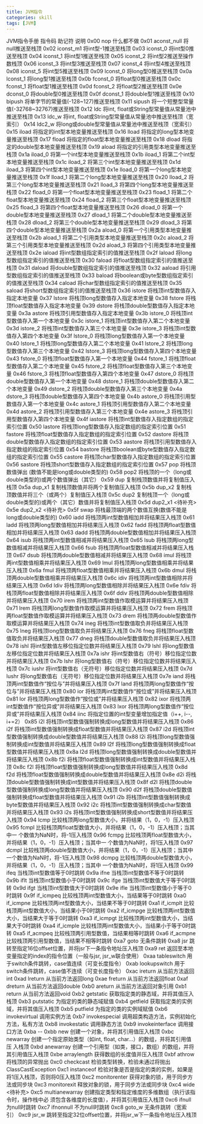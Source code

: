 ```yaml
---
title: JVM指令
categories: skill
tags: [JVM]
---
```


JVM指令手册 指令码 助记符 说明
0x00 nop 什么都不做 
0x01 aconst_null 将null推送至栈顶 
0x02 iconst_m1 将int型-1推送至栈顶 
0x03 iconst_0 将int型0推送至栈顶 
0x04 iconst_1 将int型1推送至栈顶 
0x05 iconst_2 将int型2推送至操作数栈顶 
0x06 iconst_3 将int型3推送至栈顶 
0x07 iconst_4 将int型4推送至栈顶 
0x08 iconst_5 将int型5推送至栈顶 
0x09 lconst_0 将long型0推送至栈顶 
0x0a lconst_1 将long型1推送至栈顶 
0x0b fconst_0 将float型0推送至栈顶 
0x0c fconst_1 将float型1推送至栈顶 
0x0d fconst_2 将float型2推送至栈顶 
0x0e dconst_0 将double型0推送至栈顶 
0x0f dconst_1 将double型1推送至栈顶 
0x10 bipush 将单字节的常量值(-128~127)推送至栈顶 
0x11 sipush 将一个短整型常量值(-32768~32767)推送至栈顶 
0x12 ldc 将int, float或String型常量值从常量池中推送至栈顶 
0x13 ldc_w 将int, float或String型常量值从常量池中推送至栈顶（宽索引） 
0x14 ldc2_w 将long或double型常量值从常量池中推送至栈顶（宽索引） 
0x15 iload 将指定的int型本地变量推送至栈顶 
0x16 lload 将指定的long型本地变量推送至栈顶 
0x17 fload 将指定的float型本地变量推送至栈顶 
0x18 dload 将指定的double型本地变量推送至栈顶 
0x19 aload 将指定的引用类型本地变量推送至栈顶 
0x1a iload_0 将第一个int型本地变量推送至栈顶 
0x1b iload_1 将第二个int型本地变量推送至栈顶 
0x1c iload_2 将第三个int型本地变量推送至栈顶 
0x1d iload_3 将第四个int型本地变量推送至栈顶 
0x1e lload_0 将第一个long型本地变量推送至栈顶 
0x1f lload_1 将第二个long型本地变量推送至栈顶 
0x20 lload_2 将第三个long型本地变量推送至栈顶 
0x21 lload_3 将第四个long型本地变量推送至栈顶 
0x22 fload_0 将第一个float型本地变量推送至栈顶 
0x23 fload_1 将第二个float型本地变量推送至栈顶 
0x24 fload_2 将第三个float型本地变量推送至栈顶 
0x25 fload_3 将第四个float型本地变量推送至栈顶
0x26 dload_0 将第一个double型本地变量推送至栈顶 
0x27 dload_1 将第二个double型本地变量推送至栈顶 
0x28 dload_2 将第三个double型本地变量推送至栈顶 
0x29 dload_3 将第四个double型本地变量推送至栈顶 
0x2a aload_0 将第一个引用类型本地变量推送至栈顶 
0x2b aload_1 将第二个引用类型本地变量推送至栈顶 
0x2c aload_2 将第三个引用类型本地变量推送至栈顶 
0x2d aload_3 将第四个引用类型本地变量推送至栈顶 
0x2e iaload 将int型数组指定索引的值推送至栈顶 
0x2f laload 将long型数组指定索引的值推送至栈顶 
0x30 faload 将float型数组指定索引的值推送至栈顶 
0x31 daload 将double型数组指定索引的值推送至栈顶 
0x32 aaload 将引用型数组指定索引的值推送至栈顶 
0x33 baload 将boolean或byte型数组指定索引的值推送至栈顶 
0x34 caload 将char型数组指定索引的值推送至栈顶 
0x35 saload 将short型数组指定索引的值推送至栈顶 
0x36 istore 将栈顶int型数值存入指定本地变量 
0x37 lstore 将栈顶long型数值存入指定本地变量 
0x38 fstore 将栈顶float型数值存入指定本地变量 
0x39 dstore 将栈顶double型数值存入指定本地变量 
0x3a astore 将栈顶引用型数值存入指定本地变量 
0x3b istore_0 将栈顶int型数值存入第一个本地变量 
0x3c istore_1 将栈顶int型数值存入第二个本地变量 
0x3d istore_2 将栈顶int型数值存入第三个本地变量 
0x3e istore_3 将栈顶int型数值存入第四个本地变量 
0x3f lstore_0 将栈顶long型数值存入第一个本地变量 
0x40 lstore_1 将栈顶long型数值存入第二个本地变量 
0x41 lstore_2 将栈顶long型数值存入第三个本地变量 
0x42 lstore_3 将栈顶long型数值存入第四个本地变量 
0x43 fstore_0 将栈顶float型数值存入第一个本地变量 
0x44 fstore_1 将栈顶float型数值存入第二个本地变量 
0x45 fstore_2 将栈顶float型数值存入第三个本地变量 
0x46 fstore_3 将栈顶float型数值存入第四个本地变量 
0x47 dstore_0 将栈顶double型数值存入第一个本地变量 
0x48 dstore_1 将栈顶double型数值存入第二个本地变量 
0x49 dstore_2 将栈顶double型数值存入第三个本地变量 
0x4a dstore_3 将栈顶double型数值存入第四个本地变量 
0x4b astore_0 将栈顶引用型数值存入第一个本地变量 
0x4c astore_1 将栈顶引用型数值存入第二个本地变量 
0x4d astore_2 将栈顶引用型数值存入第三个本地变量 
0x4e astore_3 将栈顶引用型数值存入第四个本地变量
0x4f iastore 将栈顶int型数值存入指定数组的指定索引位置 
0x50 lastore 将栈顶long型数值存入指定数组的指定索引位置 
0x51 fastore 将栈顶float型数值存入指定数组的指定索引位置 
0x52 dastore 将栈顶double型数值存入指定数组的指定索引位置 
0x53 aastore 将栈顶引用型数值存入指定数组的指定索引位置 
0x54 bastore 将栈顶boolean或byte型数值存入指定数组的指定索引位置 
0x55 castore 将栈顶char型数值存入指定数组的指定索引位置 
0x56 sastore 将栈顶short型数值存入指定数组的指定索引位置 
0x57 pop 将栈顶数值弹出 (数值不能是long或double类型的) 
0x58 pop2 将栈顶的一个（long或double类型的)或两个数值弹出（其它） 
0x59 dup 复制栈顶数值并将复制值压入栈顶 
0x5a dup_x1 复制栈顶数值并将两个复制值压入栈顶 
0x5b dup_x2 复制栈顶数值并将三个（或两个）复制值压入栈顶 
0x5c dup2 复制栈顶一个（long或double类型的)或两个（其它）数值并将复制值压入栈顶
0x5d dup2_x1 <待补充> 
0x5e dup2_x2 <待补充> 
0x5f swap 将栈最顶端的两个数值互换(数值不能是long或double类型的) 
0x60 iadd 将栈顶两int型数值相加并将结果压入栈顶 
0x61 ladd 将栈顶两long型数值相加并将结果压入栈顶 
0x62 fadd 将栈顶两float型数值相加并将结果压入栈顶 
0x63 dadd 将栈顶两double型数值相加并将结果压入栈顶 
0x64 isub 将栈顶两int型数值相减并将结果压入栈顶 
0x65 lsub 将栈顶两long型数值相减并将结果压入栈顶 
0x66 fsub 将栈顶两float型数值相减并将结果压入栈顶 
0x67 dsub 将栈顶两double型数值相减并将结果压入栈顶 
0x68 imul 将栈顶两int型数值相乘并将结果压入栈顶 
0x69 lmul 将栈顶两long型数值相乘并将结果压入栈顶 
0x6a fmul 将栈顶两float型数值相乘并将结果压入栈顶 
0x6b dmul 将栈顶两double型数值相乘并将结果压入栈顶 
0x6c idiv 将栈顶两int型数值相除并将结果压入栈顶 
0x6d ldiv 将栈顶两long型数值相除并将结果压入栈顶 
0x6e fdiv 将栈顶两float型数值相除并将结果压入栈顶 
0x6f ddiv 将栈顶两double型数值相除并将结果压入栈顶 
0x70 irem 将栈顶两int型数值作取模运算并将结果压入栈顶 
0x71 lrem 将栈顶两long型数值作取模运算并将结果压入栈顶 
0x72 frem 将栈顶两float型数值作取模运算并将结果压入栈顶 
0x73 drem 将栈顶两double型数值作取模运算并将结果压入栈顶 
0x74 ineg 将栈顶int型数值取负并将结果压入栈顶 
0x75 lneg 将栈顶long型数值取负并将结果压入栈顶 
0x76 fneg 将栈顶float型数值取负并将结果压入栈顶
0x77 dneg 将栈顶double型数值取负并将结果压入栈顶 
0x78 ishl 将int型数值左移位指定位数并将结果压入栈顶 
0x79 lshl 将long型数值左移位指定位数并将结果压入栈顶 
0x7a ishr 将int型数值右（符号）移位指定位数并将结果压入栈顶 
0x7b lshr 将long型数值右（符号）移位指定位数并将结果压入栈顶 
0x7c iushr 将int型数值右（无符号）移位指定位数并将结果压入栈顶 
0x7d lushr 将long型数值右（无符号）移位指定位数并将结果压入栈顶 
0x7e iand 将栈顶两int型数值作“按位与”并将结果压入栈顶 
0x7f land 将栈顶两long型数值作“按位与”并将结果压入栈顶 
0x80 ior 将栈顶两int型数值作“按位或”并将结果压入栈顶 
0x81 lor 将栈顶两long型数值作“按位或”并将结果压入栈顶 
0x82 ixor 将栈顶两int型数值作“按位异或”并将结果压入栈顶 
0x83 lxor 将栈顶两long型数值作“按位异或”并将结果压入栈顶 
0x84 iinc 将指定位置的int型变量增加指定值（i++, i--, i+=2） 
0x85 i2l 将栈顶int型数值强制转换成long型数值并将结果压入栈顶 
0x86 i2f 将栈顶int型数值强制转换成float型数值并将结果压入栈顶 
0x87 i2d 将栈顶int型数值强制转换成double型数值并将结果压入栈顶 
0x88 l2i 将栈顶long型数值强制转换成int型数值并将结果压入栈顶 
0x89 l2f 将栈顶long型数值强制转换成float型数值并将结果压入栈顶 
0x8a l2d 将栈顶long型数值强制转换成double型数值并将结果压入栈顶 
0x8b f2i 将栈顶float型数值强制转换成int型数值并将结果压入栈顶 
0x8c f2l 将栈顶float型数值强制转换成long型数值并将结果压入栈顶 
0x8d f2d 将栈顶float型数值强制转换成double型数值并将结果压入栈顶 
0x8e d2i 将栈顶double型数值强制转换成int型数值并将结果压入栈顶 
0x8f d2l 将栈顶double型数值强制转换成long型数值并将结果压入栈顶 
0x90 d2f 将栈顶double型数值强制转换成float型数值并将结果压入栈顶 
0x91 i2b 将栈顶int型数值强制转换成byte型数值并将结果压入栈顶 
0x92 i2c 将栈顶int型数值强制转换成char型数值并将结果压入栈顶 
0x93 i2s 将栈顶int型数值强制转换成short型数值并将结果压入栈顶 
0x94 lcmp 比较栈顶两long型数值大小，并将结果（1，0，-1）压入栈顶 
0x95 fcmpl 比较栈顶两float型数值大小，并将结果（1，0，-1）压入栈顶；当其中一 个数值为NaN时，将-1压入栈顶
0x96 fcmpg 比较栈顶两float型数值大小，并将结果（1，0，-1）压入栈顶；当其中一 个数值为NaN时，将1压入栈顶
0x97 dcmpl 比较栈顶两double型数值大小，并将结果（1，0，-1）压入栈顶；当其中 一个数值为NaN时，将-1压入栈顶 
0x98 dcmpg 比较栈顶两double型数值大小，并将结果（1，0，-1）压入栈顶；当其中 一个数值为NaN时，将1压入栈顶
0x99 ifeq 当栈顶int型数值等于0时跳转 
0x9a ifne 当栈顶int型数值不等于0时跳转 
0x9b iflt 当栈顶int型数值小于0时跳转
0x9c ifge 当栈顶int型数值大于等于0时跳转 
0x9d ifgt 当栈顶int型数值大于0时跳转 
0x9e ifle 当栈顶int型数值小于等于0时跳转 
0x9f if_icmpeq 比较栈顶两int型数值大小，当结果等于0时跳转 
0xa0 if_icmpne 比较栈顶两int型数值大小，当结果不等于0时跳转 
0xa1 if_icmplt 比较栈顶两int型数值大小，当结果小于0时跳转 
0xa2 if_icmpge 比较栈顶两int型数值大小，当结果大于等于0时跳转 
0xa3 if_icmpgt 比较栈顶两int型数值大小，当结果大于0时跳转 
0xa4 if_icmple 比较栈顶两int型数值大小，当结果小于等于0时跳转 
0xa5 if_acmpeq 比较栈顶两引用型数值，当结果相等时跳转 
0xa6 if_acmpne 比较栈顶两引用型数值，当结果不相等时跳转 
0xa7 goto 无条件跳转 
0xa8 jsr 跳转至指定16位offset位置，并将jsr下一条指令地址压入栈顶 
0xa9 ret 返回至本地变量指定的index的指令位置（一般与jsr, jsr_w联合使用） 
0xaa tableswitch 用于switch条件跳转，case值连续（可变长度指令） 
0xab lookupswitch 用于switch条件跳转，case值不连续（可变长度指令） 
0xac ireturn 从当前方法返回int 0xad lreturn 从当前方法返回long 
0xae freturn 从当前方法返回float 0xaf dreturn 从当前方法返回double 
0xb0 areturn 从当前方法返回对象引用 0xb1 return 从当前方法返回void 
0xb2 getstatic 获取指定类的静态域，并将其值压入栈顶 
0xb3 putstatic 为指定的类的静态域赋值 
0xb4 getfield 获取指定类的实例域，并将其值压入栈顶 
0xb5 putfield 为指定的类的实例域赋值 
0xb6 invokevirtual 调用实例方法 
0xb7 invokespecial 调用超类构造方法，实例初始化方法，私有方法 
0xb8 invokestatic 调用静态方法 
0xb9 invokeinterface 调用接口方法 
0xba -- 0xbb new 创建一个对象，并将其引用值压入栈顶 
0xbc newarray 创建一个指定原始类型（如int, float, char…）的数组，并将其引用值压 入栈顶 
0xbd anewarray 创建一个引用型（如类，接口，数组）的数组，并将其引用值压入栈顶 
0xbe arraylength 获得数组的长度值并压入栈顶 
0xbf athrow 将栈顶的异常抛出 
0xc0 checkcast 检验类型转换，检验未通过将抛出ClassCastException 
0xc1 instanceof 检验对象是否是指定的类的实例，如果是将1压入栈顶，否则将0压入栈顶 
0xc2 monitorenter 获得对象的锁，用于同步方法或同步块 
0xc3 monitorexit 释放对象的锁，用于同步方法或同步块
0xc4 wide <待补充> 
0xc5 multianewarray 创建指定类型和指定维度的多维数组（执行该指令时，操作栈中必 须包含各维度的长度值），并将其引用值压入栈顶 
0xc6 ifnull 为null时跳转 
0xc7 ifnonnull 不为null时跳转 
0xc8 goto_w 无条件跳转（宽索引） 
0xc9 jsr_w 跳转至指定32位offset位置，并将jsr_w下一条指令地址压入栈顶
